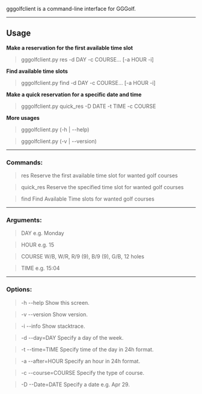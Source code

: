 gggolfclient is a command-line interface for GGGolf.

___
## Usage

**Make a reservation for the first available time slot**
> gggolfclient.py res -d DAY -c COURSE... [-a HOUR -i]


**Find available time slots**
> gggolfclient.py find -d DAY -c COURSE... [-a HOUR -i]


**Make a quick reservation for a specific date and time**
> gggolfclient.py quick_res -D DATE -t TIME -c COURSE


**More usages**
> gggolfclient.py (-h | --help)

> gggolfclient.py (-v | --version)

___

### Commands:
>  res                 Reserve the first available time slot for wanted golf courses

>  quick_res           Reserve the specified time slot for wanted golf courses

>  find                Find Available Time slots for wanted golf courses

___

### Arguments:
>  DAY                 e.g. Monday

>  HOUR                e.g. 15

>  COURSE              W/B, W/R, R/9 (9), B/9 (9), G/B, 12 holes

>  TIME                e.g. 15:04

___

### Options:
>  -h --help           Show this screen.

>  -v --version        Show version.

>  -i --info           Show stacktrace.

>  -d --day=DAY        Specify a day of the week.

>  -t --time=TIME      Specify time of the day in 24h format.

>  -a --after=HOUR     Specify an hour in 24h format.

>  -c --course=COURSE  Specify the type of course.

>  -D --Date=DATE      Specify a date e.g. Apr 29.

